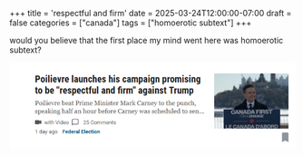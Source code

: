 +++
title = 'respectful and firm'
date = 2025-03-24T12:00:00-07:00
draft = false
categories = ["canada"]
tags = ["homoerotic subtext"]
+++

would you believe that the first place my mind went here was homoerotic subtext?

![](./firm.png)